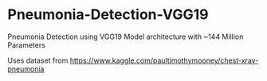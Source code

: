 # Pneumonia-Detection-VGG19
Pneumonia Detection using VGG19 Model architecture with ~144 Million Parameters

Uses dataset from 
https://www.kaggle.com/paultimothymooney/chest-xray-pneumonia
